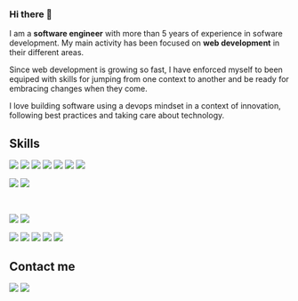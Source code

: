### Hi there 👋

I am a **software engineer** with more than 5 years of experience in sofware development. My main activity has been focused on **web development** in their different areas.

Since web development is growing so fast, I have enforced myself to been equiped with skills for jumping from one context to another and be ready for embracing changes when they come.

I love building software using a devops mindset in a context of innovation, following best practices and taking care about technology.

## Skills

![](https://img.shields.io/badge/Javascript-F7DF1E?style=for-the-badge&logo=javascript&logoColor=white&labelColor=000000)
![](https://img.shields.io/badge/Typescript-007ACC?style=for-the-badge&logo=typescript&logoColor=white&labelColor=000000)
![](https://img.shields.io/badge/React-61DAFB?style=for-the-badge&logo=react&logoColor=white&labelColor=000000)
![](https://img.shields.io/badge/Angular-DD0031?style=for-the-badge&logo=angular&logoColor=white&labelColor=000000)
![](https://img.shields.io/badge/Jest-C21325?style=for-the-badge&logo=jest&logoColor=white&labelColor=000000)
![](https://img.shields.io/badge/CSS-F43059?style=for-the-badge&logo=css3&logoColor=white&labelColor=000000)
![](https://img.shields.io/badge/HTML-E34F26?style=for-the-badge&logo=html5&logoColor=white&labelColor=000000)
</br>

![](https://img.shields.io/badge/eslint-4B32C3?style=for-the-badge&logo=eslint&logoColor=white&labelColor=000000)
![](https://img.shields.io/badge/prettier-F7B93E?style=for-the-badge&logo=prettier&logoColor=white&labelColor=000000)

</br>

![](https://img.shields.io/badge/Node.js-339933?style=for-the-badge&logo=node.js&logoColor=white&labelColor=000000)
![](https://img.shields.io/badge/Python-3776AB?style=for-the-badge&logo=python&logoColor=white&labelColor=000000)
</br>

![](https://img.shields.io/badge/MongoDB-47A248?style=for-the-badge&logo=mongodb&logoColor=white&labelColor=000000)
![](https://img.shields.io/badge/PostgreSQL-336791?style=for-the-badge&logo=nginx&logoColor=white&labelColor=000000)
![](https://img.shields.io/badge/Docker-2496ED?style=for-the-badge&logo=postgresql&logoColor=white&labelColor=000000)
![](https://img.shields.io/badge/Rancher-0075A8?style=for-the-badge&logo=rancher&logoColor=white&labelColor=000000)
![](https://img.shields.io/badge/AWS-ff9900?style=for-the-badge&logo=amazon-aws&logoColor=white&labelColor=000000)

## Contact me

[![](https://img.shields.io/badge/info@fjfdev.com-82BC23?style=for-the-badge&logo=mail.ru&logoColor=white&labelColor=000000)](mailto:info@fjfdev.com)
[![](https://img.shields.io/badge/Linkedin-0077B5?style=for-the-badge&logo=linkedin&logoColor=white&labelColor=000000)](https://www.linkedin.com/in/fcojavierfernandezr/)
